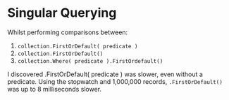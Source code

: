 # Singular Querying

Whilst performing comparisons between: 

1. `collection.FirstOrDefault( predicate )`
2. `collection.FirstOrDefault()`
3. `collection.Where( predicate ).FirstOrdefault()` 

I discovered .FirstOrDefault( predicate ) was slower, even without a predicate. Using the stopwatch and 1,000,000 records, `.FirstOrDefault()` was up to 8 milliseconds slower.